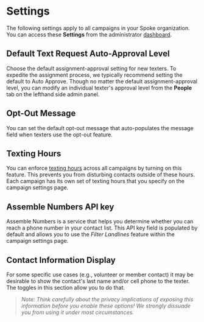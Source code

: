 # Settings

The following settings apply to all campaigns in your Spoke
organization. You can access these **Settings** from
the administrator
[dashboard](https://docs.spokerewired.com/article/52-dashboards).

Default Text Request Auto-Approval Level
----------------------------------------

Choose the default assignment-approval setting for new
texters. To expedite the assignment process, we typically
recommend setting the default to Auto Approve. Though no matter
the default assignment-approval level, you can modify an
individual texter's approval level from the
**People** tab on
the lefthand side admin panel.

Opt-Out Message
---------------

You can set the default opt-out message that auto-populates the
message field when texters use the opt-out feature.

Texting Hours
-------------

You can enforce
[texting hours](https://docs.spokerewired.com/article/48-texting-hours) across all campaigns by turning on this feature. This prevents
you from disturbing contacts outside of these hours. Each campaign
has its own set of texting hours that you specify on the campaign
settings page.

Assemble Numbers API key
------------------------

Assemble Numbers is a service that helps you determine whether
you can reach a phone number in your contact list. This API key
field is populated by default and allows you to use the
*Filter Landlines* feature within the campaign settings page.

Contact Information Display
---------------------------

For some specific use cases (e.g., volunteer or member contact)
it may be desirable to show the contact's last name and/or cell
phone to the texter. The toggles in this section allow you to do
that.

> *Note: Think carefully about the privacy implications of
> exposing this information before you enable these options!
> We strongly dissuade you from using it under most
> circumstances.*

 